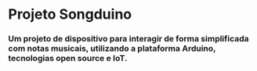# Projeto Songduino

### Um projeto de dispositivo para interagir de forma simplificada com notas musicais, utilizando a plataforma Arduino, tecnologias open source e IoT.
